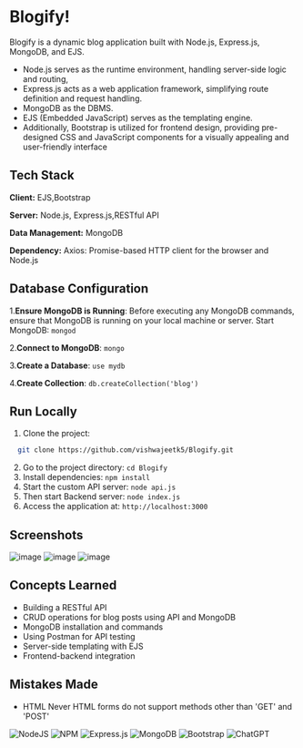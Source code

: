 # Blogify!

Blogify is a dynamic blog application built with Node.js, Express.js, MongoDB, and EJS.

- Node.js serves as the runtime environment, handling server-side logic and routing,
- Express.js acts as a web application framework, simplifying route definition and request handling. 
- MongoDB as the DBMS.
- EJS (Embedded JavaScript) serves as the templating engine.
- Additionally, Bootstrap is utilized for frontend design, providing pre-designed CSS and JavaScript components for a visually appealing and user-friendly interface


## Tech Stack

**Client:** EJS,Bootstrap

**Server:** Node.js, Express.js,RESTful API

**Data Management:** MongoDB

**Dependency:** Axios: Promise-based HTTP client for the browser and Node.js

## Database Configuration

1.**Ensure MongoDB is Running**: Before executing any MongoDB commands, ensure that MongoDB is running on your local machine or server. Start MongoDB:
   `mongod`
   
2.**Connect to MongoDB**: `mongo`

3.**Create a Database**: `use mydb`

4.**Create Collection**: `db.createCollection('blog')`

## Run Locally

1. Clone the project: 
```bash
  git clone https://github.com/vishwajeetk5/Blogify.git
```
2. Go to the project directory: `cd Blogify`
3. Install dependencies:        `npm install`
5. Start the custom API server: `node api.js`
6. Then start Backend server:   `node index.js`
7. Access the application at:   `http://localhost:3000`

## Screenshots

![image](https://github.com/vishwajeetk5/Blogify/assets/119106702/90624a0b-e3e5-4dda-b56d-ee1a00075aab)
![image](https://github.com/vishwajeetk5/Blogify/assets/119106702/d63b2d5b-2653-4df7-9aa5-21f9eba8c6d4)
![image](https://github.com/vishwajeetk5/Blogify/assets/119106702/3a108d5c-bca1-4180-b72e-fd0c5eaf4dcd)

## Concepts Learned

- Building a RESTful API
- CRUD operations for blog posts using API and MongoDB
- MongoDB installation and commands
- Using Postman for API testing
- Server-side templating with EJS
- Frontend-backend integration

## Mistakes Made
- HTML Never HTML forms do not support methods other than 'GET' and 'POST'

![NodeJS](https://img.shields.io/badge/node.js-6DA55F?style=for-the-badge&logo=node.js&logoColor=white)
![NPM](https://img.shields.io/badge/NPM-%23CB3837.svg?style=for-the-badge&logo=npm&logoColor=white)
![Express.js](https://img.shields.io/badge/express.js-%23404d59.svg?style=for-the-badge&logo=express&logoColor=%2361DAFB)
![MongoDB](https://img.shields.io/badge/MongoDB-%234ea94b.svg?style=for-the-badge&logo=mongodb&logoColor=white)
![Bootstrap](https://img.shields.io/badge/bootstrap-%238511FA.svg?style=for-the-badge&logo=bootstrap&logoColor=white)
![ChatGPT](https://img.shields.io/badge/chatGPT-74aa9c?style=for-the-badge&logo=openai&logoColor=white)

